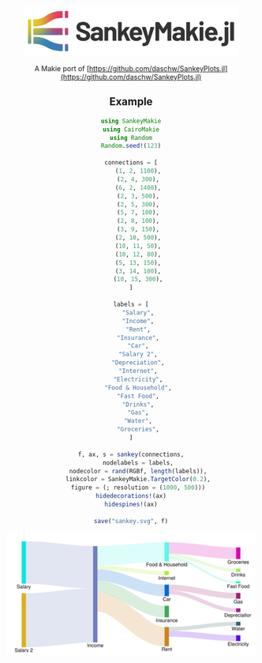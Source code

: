 <div align="center">
    <picture>
      <source media="(prefers-color-scheme: dark)" 
        srcset="docs/src/assets/logo_with_text_dark.svg" >
      <img alt="SankeyMakie.jl logo" 
        src="docs/src/assets/logo_with_text.svg" height="100">
    </picture>
</div>

<div align="center">

A Makie port of [https://github.com/daschw/SankeyPlots.jl](https://github.com/daschw/SankeyPlots.jl)

## Example

```julia
using SankeyMakie
using CairoMakie
using Random
Random.seed!(123)

connections = [
    (1, 2, 1100),
    (2, 4, 300),
    (6, 2, 1400),
    (2, 3, 500),
    (2, 5, 300),
    (5, 7, 100),
    (2, 8, 100),
    (3, 9, 150),
    (2, 10, 500),
    (10, 11, 50),
    (10, 12, 80),
    (5, 13, 150),
    (3, 14, 100),
    (10, 15, 300),
]

labels = [
    "Salary",
    "Income",
    "Rent",
    "Insurance",
    "Car",
    "Salary 2",
    "Depreciation",
    "Internet",
    "Electricity",
    "Food & Household",
    "Fast Food",
    "Drinks",
    "Gas",
    "Water",
    "Groceries",
]

f, ax, s = sankey(connections,
    nodelabels = labels,
    nodecolor = rand(RGBf, length(labels)),
    linkcolor = SankeyMakie.TargetColor(0.2),
    figure = (; resolution = (1000, 500)))
hidedecorations!(ax)
hidespines!(ax)

save("sankey.svg", f)
```

![sankey example](sankey.svg)